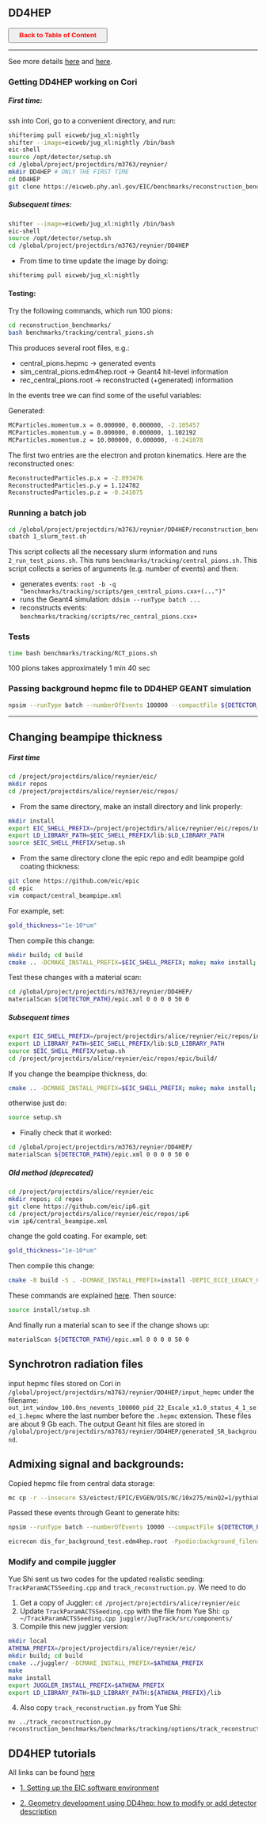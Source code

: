 ## DD4HEP

<a><button name="button" style = "color:red;width:200px;height:30px;cursor:pointer" onclick="window.location.href='https://reynier0611.github.io';">**Back to Table of Content**</button></a>

---

See more details [here](https://github.com/bschmookler/athena_ana) and [here](https://demo.hedgedoc.org/s/Dm9DG1oi7).

### Getting DD4HEP working on Cori

##### First time:

ssh into Cori, go to a convenient directory, and run:
```bash
shifterimg pull eicweb/jug_xl:nightly
shifter --image=eicweb/jug_xl:nightly /bin/bash
eic-shell
source /opt/detector/setup.sh
cd /global/project/projectdirs/m3763/reynier/
mkdir DD4HEP # ONLY THE FIRST TIME
cd DD4HEP
git clone https://eicweb.phy.anl.gov/EIC/benchmarks/reconstruction_benchmarks.git
```

##### Subsequent times:

```bash
shifter --image=eicweb/jug_xl:nightly /bin/bash
eic-shell
source /opt/detector/setup.sh
cd /global/project/projectdirs/m3763/reynier/DD4HEP
```

- From time to time update the image by doing:

```bash
shifterimg pull eicweb/jug_xl:nightly
```

#### Testing:

Try the following commands, which run 100 pions:
```bash
cd reconstruction_benchmarks/
bash benchmarks/tracking/central_pions.sh
```

This produces several root files, e.g.:
- central_pions.hepmc -> generated events
- sim_central_pions.edm4hep.root -> Geant4 hit-level information
- rec_central_pions.root -> reconstructed (+generated) information

In the events tree we can find some of the useful variables:

Generated:
```bash
MCParticles.momentum.x = 0.000000, 0.000000, -2.105457
MCParticles.momentum.y = 0.000000, 0.000000, 1.102192
MCParticles.momentum.z = 10.000000, 0.000000, -0.241078
```

The first two entries are the electron and proton kinematics. Here are the reconstructed ones:
```bash
ReconstructedParticles.p.x = -2.093476
ReconstructedParticles.p.y = 1.124782
ReconstructedParticles.p.z = -0.241075
```

### Running a batch job

```bash
cd /global/project/projectdirs/m3763/reynier/DD4HEP/reconstruction_benchmarks/slurm_scripts
sbatch 1_slurm_test.sh
```

This script collects all the necessary slurm information and runs ```2_run_test_pions.sh```. This runs ```benchmarks/tracking/central_pions.sh```. This script collects a series of arguments (e.g. number of events) and then:

* generates events: ```root -b -q "benchmarks/tracking/scripts/gen_central_pions.cxx+(...")"```
* runs the Geant4 simulation: ```ddsim --runType batch ...```
* reconstructs events: ```benchmarks/tracking/scripts/rec_central_pions.cxx+```


### Tests

```bash
time bash benchmarks/tracking/RCT_pions.sh
```

100 pions takes approximately 1 min 40 sec

### Passing background hepmc file to DD4HEP GEANT simulation

```bash
npsim --runType batch --numberOfEvents 100000 --compactFile ${DETECTOR_PATH}/epic.xml --inputFiles ./out_int_window_100.0ns_nevents_100000.hepmc --outputFile out_0um_new.edm4hep.root --random.seed 42
```

------

## Changing beampipe thickness

##### First time

```bash
cd /project/projectdirs/alice/reynier/eic/
mkdir repos
cd /project/projectdirs/alice/reynier/eic/repos/
```

- From the same directory, make an install directory and link properly:

```bash
mkdir install
export EIC_SHELL_PREFIX=/project/projectdirs/alice/reynier/eic/repos/install
export LD_LIBRARY_PATH=$EIC_SHELL_PREFIX/lib:$LD_LIBRARY_PATH
source $EIC_SHELL_PREFIX/setup.sh
```

- From the same directory clone the epic repo and edit beampipe gold coating thickness:

```bash
git clone https://github.com/eic/epic
cd epic
vim compact/central_beampipe.xml
```

For example, set:

```bash
gold_thickness="1e-10*um"
```
Then compile this change:

```bash
mkdir build; cd build
cmake .. -DCMAKE_INSTALL_PREFIX=$EIC_SHELL_PREFIX; make; make install; source setup.sh
```

Test these changes with a material scan:

```bash
cd /global/project/projectdirs/m3763/reynier/DD4HEP/
materialScan ${DETECTOR_PATH}/epic.xml 0 0 0 0 50 0
```

##### Subsequent times

```bash
export EIC_SHELL_PREFIX=/project/projectdirs/alice/reynier/eic/repos/install
export LD_LIBRARY_PATH=$EIC_SHELL_PREFIX/lib:$LD_LIBRARY_PATH
source $EIC_SHELL_PREFIX/setup.sh
cd /project/projectdirs/alice/reynier/eic/repos/epic/build/
```
If you change the beampipe thickness, do:

```bash
cmake .. -DCMAKE_INSTALL_PREFIX=$EIC_SHELL_PREFIX; make; make install; source setup.sh
```
otherwise just do:

```bash
source setup.sh
```

- Finally check that it worked:

```bash
cd /global/project/projectdirs/m3763/reynier/DD4HEP/
materialScan ${DETECTOR_PATH}/epic.xml 0 0 0 0 50 0
```

##### Old method (deprecated)

```bash
cd /project/projectdirs/alice/reynier/eic
mkdir repos; cd repos
git clone https://github.com/eic/ip6.git
cd /project/projectdirs/alice/reynier/eic/repos/ip6
vim ip6/central_beampipe.xml
```
change the gold coating. For example, set:
```bash
gold_thickness="1e-10*um"
```
Then compile this change:
```bash
cmake -B build -S . -DCMAKE_INSTALL_PREFIX=install -DEPIC_ECCE_LEGACY_COMPAT=OFF;cmake --build build;cmake --install build
```
These commands are explained [here](https://github.com/eic/epic). Then source:
```bash
source install/setup.sh
```
And finally run a material scan to see if the change shows up:
```bash
materialScan ${DETECTOR_PATH}/epic.xml 0 0 0 0 50 0
```

## Synchrotron radiation files

input hepmc files stored on Cori in ```/global/project/projectdirs/m3763/reynier/DD4HEP/input_hepmc``` under the filename: ```out_int_window_100.0ns_nevents_100000_pid_22_Escale_x1.0_status_4_1_seed_1.hepmc``` where the last number before the ```.hepmc``` extension. These files are about 9 Gb each. The output Geant hit files are stored in ```/global/project/projectdirs/m3763/reynier/DD4HEP/generated_SR_background```.

## Admixing signal and backgrounds:

Copied hepmc file from central data storage:

```bash
mc cp -r --insecure S3/eictest/EPIC/EVGEN/DIS/NC/10x275/minQ2=1/pythia8NCDIS_10x275_minQ2=1_beamEffects_xAngle=-0.025_hiDiv_1.hepmc .
```

Passed these events through Geant to generate hits:

```bash
npsim --runType batch --numberOfEvents 10000 --compactFile ${DETECTOR_PATH}/epic.xml --inputFiles ./dis_events/pythia8NCDIS_10x275_minQ2\=1_beamEffects_xAngle\=-0.025_hiDiv_1.hepmc --outputFile dis_events/dis_for_background_test_10000.edm4hep.root
```

```bash
eicrecon dis_for_background_test.edm4hep.root -Ppodio:background_filename=generated_SR_background/geant_out_int_window_100.0ns_nevents_100000_pid_22_Escale_x1.0_status_4_1_seed_1.edm4hep.root -Ppodio:num_background_events=1
```


### Modify and compile juggler

Yue Shi sent us two codes for the updated realistic seeding: ```TrackParamACTSSeeding.cpp``` and ```track_reconstruction.py```. We need to do

1. Get a copy of Juggler:
```cd /project/projectdirs/alice/reynier/eic```
2. Update ```TrackParamACTSSeeding.cpp``` with the file from Yue Shi:
```cp ~/TrackParamACTSSeeding.cpp juggler/JugTrack/src/components/```
3. Compile this new juggler version:
```bash
mkdir local
ATHENA_PREFIX=/project/projectdirs/alice/reynier/eic/
mkdir build; cd build
cmake ../juggler/ -DCMAKE_INSTALL_PREFIX=$ATHENA_PREFIX
make
make install
export JUGGLER_INSTALL_PREFIX=$ATHENA_PREFIX
export LD_LIBRARY_PATH=$LD_LIBRARY_PATH:${ATHENA_PREFIX}/lib
```
4. Also copy ```track_reconstruction.py``` from Yue Shi:
```
mv ../track_reconstruction.py reconstruction_benchmarks/benchmarks/tracking/options/track_reconstruction.py
```

## DD4HEP tutorials

All links can be found [here](https://indico.bnl.gov/category/443/)

- [1. Setting up the EIC software environment](https://www.youtube.com/watch?v=Y0Mg24XLomY)

- [2. Geometry development using DD4hep: how to modify or add detector description](https://www.youtube.com/watch?v=RJAHnEW9cYk)